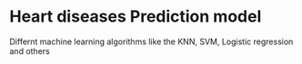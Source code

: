 # Heart diseases Prediction model 
Differnt machine learning algorithms like the KNN, SVM, Logistic regression and others


